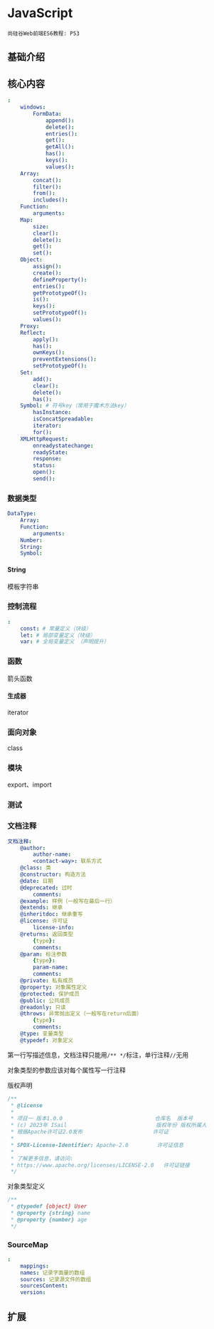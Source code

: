 # JavaScript

`尚硅谷Web前端ES6教程: P53`



## 基础介绍



## 核心内容
```yaml
:
    windows:
        FormData:
            append():
            delete():
            entries():
            get():
            getAll():
            has():
            keys():
            values():
    Array:
        concat():
        filter():
        from():
        includes():
    Function:
        arguments:
    Map:
        size:
        clear():
        delete():
        get():
        set():
    Object:
        assign():
        create():
        defineProperty():
        entries():
        getPrototypeOf():
        is():
        keys():
        setPrototypeOf():
        values():
    Proxy:
    Reflect:
        apply():
        has():
        ownKeys():
        preventExtensions():
        setPrototypeOf():
    Set:
        add():
        clear():
        delete():
        has():
    Symbol: # 符号key（常用于魔术方法key）
        hasInstance:
        isConcatSpreadable:
        iterator:
        for():
    XMLHttpRequest:
        onreadystatechange:
        readyState:
        response:
        status:
        open():
        send():
```

### 数据类型
```yaml
DataType:
    Array:
    Function:
        arguments:
    Number:
    String:
    Symbol:
```


#### String

模板字符串






### 控制流程
```yaml
:
    const: # 常量定义（块级）
    let: # 局部变量定义（块级）
    var: # 全局变量定义 （声明提升）
```


### 函数

箭头函数

#### 生成器

iterator



### 面向对象

class




### 模块


export、import



### 测试



### 文档注释
```yaml
文档注释:
    @author: 
        author-name:
        <contact-way>: 联系方式
    @class: 类
    @constructor: 构造方法
    @date: 日期
    @deprecated: 过时
        comments:
    @example: 样例（一般写在最后一行）
    @extends: 继承
    @inheritdoc: 继承重写
    @license: 许可证
        license-info:
    @returns: 返回类型
        {type}:
        comments:
    @param: 标注参数
        {type}:
        param-name:
        comments:
    @private: 私有成员
    @property: 对象属性定义
    @protected: 保护成员
    @public: 公共成员
    @readonly: 只读
    @throws: 异常抛出定义（一般写在return后面）
        {type}:
        comments:
    @type: 变量类型
    @typedef: 对象定义
```

第一行写描述信息，文档注释只能用`/** */`标注，单行注释`//`无用

对象类型的参数应该对每个属性写一行注释



版权声明
```javascript
/**
 * @license
 * 
 * 项目一 版本1.0.0                             仓库名  版本号
 * (c) 2023年 ISail                            版权年份 版权所属人
 * 根据Apache许可证2.0发布                      许可证 
 * 
 * SPDX-License-Identifier: Apache-2.0         许可证信息  
 * 
 * 了解更多信息，请访问:
 * https://www.apache.org/licenses/LICENSE-2.0   许可证链接
 */

```

对象类型定义
```javascript
/**
 * @typedef {object} User
 * @property {string} name
 * @property {number} age
 */
```

### SourceMap
```yaml
:
    mappings:
    names: 记录字面量的数组
    sources: 记录源文件的数组
    sourcesContent:
    version:
```






## 扩展




